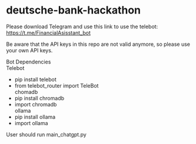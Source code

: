 # deutsche-bank-hackathon

Please download Telegram and use this link to use the telebot: https://t.me/FinancialAsisstant_bot <br> 

Be aware that the API keys in this repo are not valid anymore, so please use your own API keys. 

Bot Dependencies <br>
Telebot <br>
- pip install telebot <br>
- from telebot_router import TeleBot <br>
chomadb <br>
- pip install chromadb <br>
- import chromadb <br>
ollama <br>
- pip install ollama <br>
- import ollama <br>

User should run main_chatgpt.py
